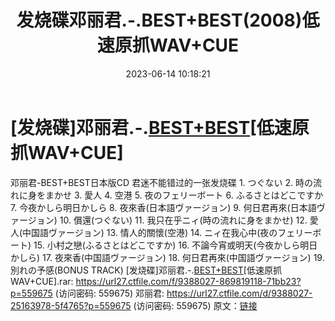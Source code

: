 ﻿---
title: 发烧碟邓丽君.-.BEST+BEST(2008)低速原抓WAV+CUE
date: 2023-06-14 10:18:21
categories: WAV车载音乐、镜像
tags: 华语中文
---
# [发烧碟]邓丽君.-.[BEST+BEST](2008)[低速原抓WAV+CUE]

邓丽君-BEST+BEST日本版CD 君迷不能错过的一张发烧碟
1.
つぐない
2.
時の流れに身をまかせ
3.
愛人
4.
空港
5.
夜のフェリーボート
6.
ふるさとはどこですか
7.
今夜かしら明日かしら
8.
夜來香(日本語ヴァージョン)
9.
何日君再來(日本語ヴァージョン)
10.
償還(つぐない)
11.
我只在乎ニィ(時の流れに身をまかせ)
12.
愛人(中国語ヴァージョン)
13.
情人的關懷(空港)
14.
ニィ在我心中(夜のフェリーボート)
15.
小村之戀(ふるさとはどこですか)
16.
不論今宵或明天(今夜かしら明日かしら)
17.
夜來香(中国語ヴァージョン)
18.
何日君再來(中国語ヴァージョン)
19.
別れの予感(BONUS TRACK)
[发烧碟]邓丽君.-.[BEST+BEST](2008)[低速原抓WAV+CUE].rar: https://url27.ctfile.com/f/9388027-869819118-71bb23?p=559675
(访问密码: 559675)
邓丽君: https://url27.ctfile.com/d/9388027-25163978-5f4765?p=559675
(访问密码: 559675)
原文：[链接](https://blog.sina.com.cn/s/blog_1647c7e76010312c3.html)
